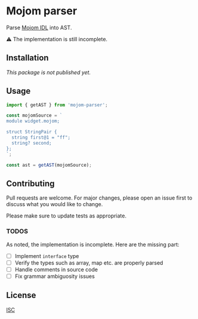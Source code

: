 # Mojom parser

Parse [Mojom IDL](https://chromium.googlesource.com/chromium/src/+/master/mojo/public/tools/bindings/README.md) into AST.

⚠️ The implementation is still incomplete.

## Installation

_This package is not published yet._

## Usage

```ts
import { getAST } from 'mojom-parser';

const mojomSource = `
module widget.mojom;

struct StringPair {
  string first@1 = "ff";
  string? second;
};
`;

const ast = getAST(mojomSource);
```

## Contributing
Pull requests are welcome. For major changes, please open an issue first to discuss what you would like to change.

Please make sure to update tests as appropriate.

### TODOS
As noted, the implementation is incomplete. Here are the missing part:

- [ ] Implement `interface` type
- [ ] Verify the types such as array, map etc. are properly parsed
- [ ] Handle comments in source code
- [ ] Fix grammar ambiguosity issues

## License
[ISC](https://choosealicense.com/licenses/isc/)

